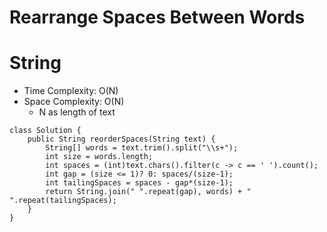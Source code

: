 # Rearrange Spaces Between Words
# String
* Time Complexity: O(N)
* Space Complexity: O(N)
	* N as length of text
```
class Solution {
    public String reorderSpaces(String text) {
        String[] words = text.trim().split("\\s+");
        int size = words.length;
        int spaces = (int)text.chars().filter(c -> c == ' ').count();
        int gap = (size <= 1)? 0: spaces/(size-1);
        int tailingSpaces = spaces - gap*(size-1);
        return String.join(" ".repeat(gap), words) + " ".repeat(tailingSpaces);
    }
}
```